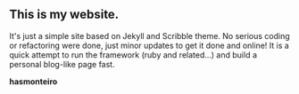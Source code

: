 
## This is my website. 

It's just a simple site based on Jekyll and Scribble theme. No serious coding or refactoring were done, just minor updates to get it done and online! It is a quick attempt to run the framework (ruby and related...) and build a personal blog-like page fast.

__hasmonteiro__

